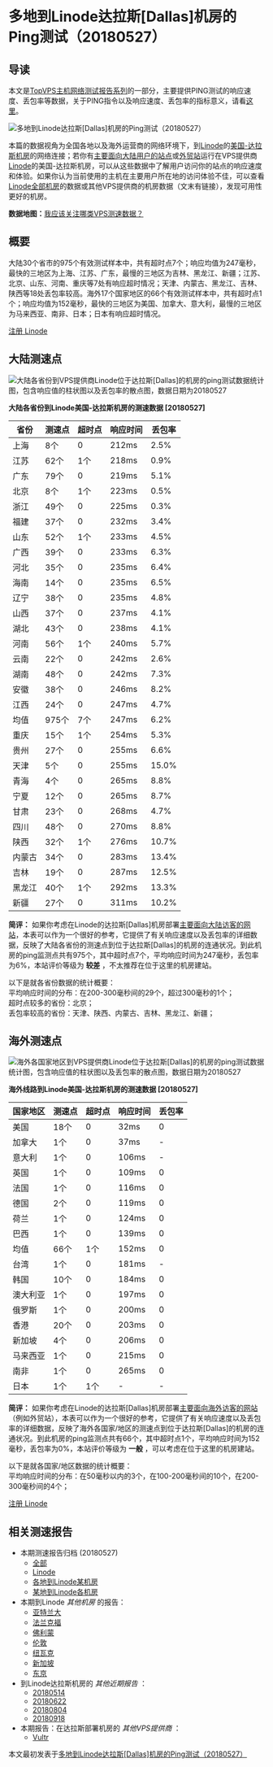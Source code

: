 #  多地到Linode达拉斯[Dallas]机房的Ping测试（20180527） 

## 导读

本文是[TopVPS主机网络测试报告系列](https://vps123.top/pingtest)的一部分，主要提供PING测试的响应速度、丢包率等数据，关于PING指令以及响应速度、丢包率的指标意义，请看[这里](https://vps123.top/what-is-ping.html)。

![多地到Linode达拉斯\[Dallas\]机房的Ping测试（20180527）](/images/thumbnails/to_linode_Dallas.png)

本篇的数据视角为全国各地以及海外运营商的网络环境下，到[Linode](https://vps123.top/go/linode)的[美国-达拉斯机房](https://vps123.top/linode-facilities.html#dallas)的网络连接；若你有[主要面向大陆用户的站点](https://vps123.top/website-for-mainland-users.html)或[外贸站](https://vps123.top/website-for-internation-trade.html)运行在VPS提供商[Linode](https://vps123.top/go/linode)的美国-达拉斯机房，可以从这些数据中了解用户访问你的站点的响应速度和体验。如果你认为当前使用的主机在主要用户所在地的访问体验不佳，可以查看[Linode全部机房](/linode/isp/china/20180527-linode-isp-china.md)的数据或其他VPS提供商的机房数据（文末有链接），发现可用性更好的机房。

**数据地图：**[我应该关注哪类VPS测速数据？](https://vps123.top/find-pingtest-data-you-need.html)

## 概要

大陆30个省市的975个有效测试样本中，共有超时点7个；响应均值为247毫秒，最快的三地区为上海、江苏、广东，最慢的三地区为吉林、黑龙江、新疆；江苏、北京、山东、河南、重庆等7处有响应超时情况；天津、内蒙古、黑龙江、吉林、陕西等18处丢包率较高。海外17个国家地区的66个有效测试样本中，共有超时点1个；响应均值为152毫秒，最快的三地区为美国、加拿大、意大利，最慢的三地区为马来西亚、南非、日本；日本有响应超时情况。

[注册 Linode](https://vps123.top/go/linode/_btn1)

## 大陆测速点

![大陆各省份到VPS提供商Linode位于达拉斯\[Dallas\]的机房的ping测试数据统计图，包含响应值的柱状图以及丢包率的散点图，数据日期为20180527](/images/pingtests/linode_20180527/plot_idc_linode_usa-dallas_20180527_mainland.png)

**大陆各省份到Linode美国-达拉斯机房的测速数据 [20180527]**

省份 | 测速点 | 超时点 | 响应时间 | 丢包率  
---|---|---|---|---  
上海 | 8个 | 0 | 212ms | 2.5%  
江苏 | 62个 | 1个 | 218ms | 0.9%  
广东 | 79个 | 0 | 219ms | 5.1%  
北京 | 8个 | 1个 | 223ms | 0.5%  
浙江 | 49个 | 0 | 225ms | 0.3%  
福建 | 37个 | 0 | 232ms | 3.4%  
山东 | 52个 | 1个 | 233ms | 4.5%  
广西 | 39个 | 0 | 233ms | 6.3%  
河北 | 35个 | 0 | 235ms | 6.4%  
海南 | 14个 | 0 | 235ms | 6.5%  
辽宁 | 38个 | 0 | 235ms | 4.8%  
山西 | 37个 | 0 | 237ms | 4.1%  
湖北 | 43个 | 0 | 238ms | 4.1%  
河南 | 56个 | 1个 | 240ms | 5.7%  
云南 | 22个 | 0 | 242ms | 2.6%  
湖南 | 48个 | 0 | 242ms | 7.3%  
安徽 | 38个 | 0 | 246ms | 8.2%  
江西 | 24个 | 0 | 247ms | 4.7%  
均值 | 975个 | 7个 | 247ms | 6.2%  
重庆 | 15个 | 1个 | 254ms | 5.3%  
贵州 | 27个 | 0 | 255ms | 6.6%  
天津 | 5个 | 0 | 255ms | 15.0%  
青海 | 4个 | 0 | 265ms | 8.8%  
宁夏 | 12个 | 0 | 265ms | 8.7%  
甘肃 | 23个 | 0 | 268ms | 4.7%  
四川 | 48个 | 0 | 270ms | 8.8%  
陕西 | 32个 | 1个 | 276ms | 10.7%  
内蒙古 | 34个 | 0 | 283ms | 13.4%  
吉林 | 19个 | 0 | 287ms | 12.5%  
黑龙江 | 40个 | 1个 | 292ms | 13.3%  
新疆 | 27个 | 0 | 311ms | 10.2%  
  
**简评：** 如果你考虑在Linode的达拉斯[Dallas]机房部署[主要面向大陆访客的网站](website-for-mainland-users.html)，本表可以作为一个很好的参考，它提供了有关响应速度以及丢包率的详细数据，反映了大陆各省份的测速点到位于达拉斯[Dallas]的机房的连通状况。到此机房的ping监测点共有975个，其中超时点7个，平均响应时间为247毫秒，丢包率为6%，本站评价等级为 **较差** ，不太推荐在位于这里的机房建站。

以下是就各省份数据的统计概要：  
平均响应时间的分布：在200-300毫秒间的29个，超过300毫秒的1个；  
超时点较多的省份：北京；  
丢包率较高的省份：天津、陕西、内蒙古、吉林、黑龙江、新疆；

## 海外测速点

![海外各国家地区到VPS提供商Linode位于达拉斯\[Dallas\]的机房的ping测试数据统计图，包含响应值的柱状图以及丢包率的散点图，数据日期为20180527](/images/pingtests/linode_20180527/plot_idc_linode_usa-dallas_20180527_overseas.png)

**海外线路到Linode美国-达拉斯机房的测速数据 [20180527]**

国家地区 | 测速点 | 超时点 | 响应时间 | 丢包率  
---|---|---|---|---  
美国 | 18个 | 0 | 32ms | 0  
加拿大 | 1个 | 0 | 37ms | -  
意大利 | 1个 | 0 | 106ms | -  
英国 | 1个 | 0 | 109ms | 0  
法国 | 1个 | 0 | 116ms | 0  
德国 | 2个 | 0 | 119ms | 0  
荷兰 | 1个 | 0 | 124ms | 0  
巴西 | 1个 | 0 | 139ms | 0  
均值 | 66个 | 1个 | 152ms | 0  
台湾 | 1个 | 0 | 181ms | -  
韩国 | 10个 | 0 | 184ms | 0  
澳大利亚 | 1个 | 0 | 197ms | 0  
俄罗斯 | 1个 | 0 | 200ms | 0  
香港 | 20个 | 0 | 203ms | 0  
新加坡 | 4个 | 0 | 206ms | 0  
马来西亚 | 1个 | 0 | 215ms | 0  
南非 | 1个 | 0 | 265ms | 0  
日本 | 1个 | 1个 | - | -  
  
**简评：** 如果你考虑在Linode的达拉斯[Dallas]机房部署[主要面向海外访客的网站](https://vps123.top/website-for-internation-trade.html)（例如外贸站），本表可以作为一个很好的参考，它提供了有关响应速度以及丢包率的详细数据，反映了海外各国家/地区的测速点到位于达拉斯[Dallas]的机房的连通状况。到此机房的ping监测点共有66个，其中超时点1个，平均响应时间为152毫秒，丢包率为0%，本站评价等级为 **一般** ，可以考虑在位于这里的机房建站。

以下是就各国家/地区数据的统计概要：  
平均响应时间的分布：在50毫秒以内的3个，在100-200毫秒间的10个，在200-300毫秒间的4个；

[注册 Linode](https://vps123.top/go/linode/_btn2)

## 相关测速报告

  * 本期测速报告归档 (20180527) 
    * [全部](https://vps123.top/pingtests/20180527 "本期各VPS提供商全部测速报告")
    * [Linode](https://vps123.top/pingtests/idc-linode/20180527 "本期Linode的全部测速报告")
    * [各地到Linode某机房](https://vps123.top/pingtests/idc-linode/isp-global/20180527 "以Linode某机房为关注对象的视角，横向比较大陆各省份、海外各国家地区")
    * [某地到Linode各机房](https://vps123.top/pingtests/idc-linode/facility-all/20180527 "以大陆某省份为关注对象的视角，横向比较Linode各机房")
  * 本期到Linode _其他机房_ 的报告： 
    * [亚特兰大](/linode/idc/atlanta/20180527-linode-idc-atlanta.md "多地到Linode亚特兰大机房的Ping测试 20180527")
    * [法兰克福](/linode/idc/frankfurt/20180527-linode-idc-frankfurt.md "多地到Linode法兰克福机房的Ping测试 20180527")
    * [佛利蒙](/linode/idc/fremont/20180527-linode-idc-fremont.md "多地到Linode佛利蒙机房的Ping测试 20180527")
    * [伦敦](/linode/idc/london/20180527-linode-idc-london.md "多地到Linode伦敦机房的Ping测试 20180527")
    * [纽瓦克](/linode/idc/newark/20180527-linode-idc-newark.md "多地到Linode纽瓦克机房的Ping测试 20180527")
    * [新加坡](/linode/idc/singapore/20180527-linode-idc-singapore.md "多地到Linode新加坡机房的Ping测试 20180527")
    * [东京](/linode/idc/tokyo/20180527-linode-idc-tokyo.md "多地到Linode东京机房的Ping测试 20180527")
  * 到Linode达拉斯机房的 _其他近期报告_ ： 
    * [20180514](/linode/idc/dallas/20180514-linode-idc-dallas.md "多地到Linode达拉斯机房的Ping测试 20180514")
    * [20180622](/linode/idc/dallas/20180622-linode-idc-dallas.md "多地到Linode达拉斯机房的Ping测试 20180622")
    * [20180804](/linode/idc/dallas/20180804-linode-idc-dallas.md "多地到Linode达拉斯机房的Ping测试 20180804")
    * [20180918](/linode/idc/dallas/20180918-linode-idc-dallas.md "多地到Linode达拉斯机房的Ping测试 20180918")
  * 本期报告：在达拉斯部署机房的 _其他VPS提供商_ ： 
    * [Vultr](/vultr/idc/dallas/20180527-vultr-idc-dallas.md "多地到Vultr达拉斯机房的Ping测试 20180527")



本文最初发表于[多地到Linode达拉斯[Dallas]机房的Ping测试（20180527）](https://vps123.top/pingtest/20180527-linode-idc-dallas.html)
